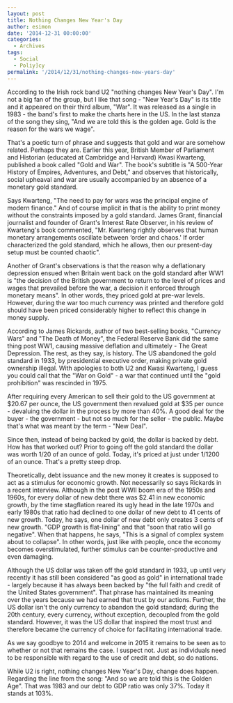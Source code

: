 ```yaml
---
layout: post
title: Nothing Changes New Year's Day
author: esimon
date: '2014-12-31 00:00:00'
categories:
  - Archives
tags:
  - Social
  - Poliy]cy
permalink: '/2014/12/31/nothing-changes-new-years-day'
---
```

According to the Irish rock band U2 "nothing changes New Year's Day". I'm not a big fan of the group, but I like that song - "New Year's Day" is its title and it appeared on their third album, "War". It was released as a single in 1983 - the band's first to make the charts here in the US. In the last stanza of the song they sing, "And we are told this is the golden age. Gold is the reason for the wars we wage". 

That's a poetic turn of phrase and suggests that gold and war are somehow related. Perhaps they are. Earlier this year, British Member of Parliament and Historian (educated at Cambridge and Harvard) Kwasi Kwarteng, published a book called "Gold and War". The book's subtitle is "A 500-Year History of Empires, Adventures, and Debt," and observes that historically, social upheaval and war are usually accompanied by an absence of a monetary gold standard. 

Says Kwarteng, "The need to pay for wars was the principal engine of modern finance." And of course implicit in that is the ability to print money without the constraints imposed by a gold standard. James Grant, financial journalist and founder of Grant's Interest Rate Observer, in his review of Kwarteng's book commented, "Mr. Kwarteng rightly observes that human monetary arrangements oscillate between ‘order and chaos.' If order characterized the gold standard, which he allows, then our present-day setup must be counted chaotic".

Another of Grant's observations is that the reason why a deflationary depression ensued when Britain went back on the gold standard after WW1 is "the decision of the British government to return to the level of prices and wages that prevailed before the war, a decision it enforced through monetary means". In other words, they priced gold at pre-war levels. However, during the war too much currency was printed and therefore gold should have been priced considerably higher to reflect this change in money supply. 

According to James Rickards, author of two best-selling books, "Currency Wars" and "The Death of Money", the Federal Reserve Bank did the same thing post WW1, causing massive deflation and ultimately - The Great Depression. The rest, as they say, is history. The US abandoned the gold standard in 1933, by presidential executive order, making private gold ownership illegal. With apologies to both U2 and Kwasi Kwarteng, I guess you could call that the "War on Gold" - a war that continued until the "gold prohibition" was rescinded in 1975. 

After requiring every American to sell their gold to the US government at $20.67 per ounce, the US government then revalued gold at $35 per ounce - devaluing the dollar in the process by more than 40%. A good deal for the buyer - the government - but not so much for the seller - the public. Maybe that's what was meant by the term - "New Deal". 

Since then, instead of being backed by gold, the dollar is backed by debt. How has that worked out? Prior to going off the gold standard the dollar was worth 1/20 of an ounce of gold. Today, it's priced at just under 1/1200 of an ounce. That's a pretty steep drop. 

Theoretically, debt issuance and the new money it creates is supposed to act as a stimulus for economic growth. Not necessarily so says Rickards in a recent interview. Although in the post WWII boom era of the 1950s and 1960s, for every dollar of new debt there was $2.41 in new economic growth, by the time stagflation reared its ugly head in the late 1970s and early 1980s that ratio had declined to one dollar of new debt to 41 cents of new growth. Today, he says, one dollar of new debt only creates 3 cents of new growth. "GDP growth is flat-lining" and that "soon that ratio will go negative". When that happens, he says, "This is a signal of complex system about to collapse". In other words, just like with people, once the economy becomes overstimulated, further stimulus can be counter-productive and even damaging. 

Although the US dollar was taken off the gold standard in 1933, up until very recently it has still been considered "as good as gold" in international trade - largely because it has always been backed by "the full faith and credit of the United States government". That phrase has maintained its meaning over the years because we had earned that trust by our actions. Further, the US dollar isn't the only currency to abandon the gold standard; during the 20th century, every currency, without exception, decoupled from the gold standard. However, it was the US dollar that inspired the most trust and therefore became the currency of choice for facilitating international trade. 

As we say goodbye to 2014 and welcome in 2015 it remains to be seen as to whether or not that remains the case. I suspect not. Just as individuals need to be responsible with regard to the use of credit and debt, so do nations. 

While U2 is right, nothing changes New Year's Day, change does happen. Regarding the line from the song: "And so we are told this is the Golden Age". That was 1983 and our debt to GDP ratio was only 37%. Today it stands at 103%. 

